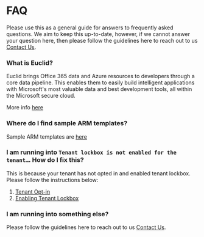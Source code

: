 # FAQ

Please use this as a general guide for answers to frequently asked questions. We aim to keep this up-to-date, however, if we cannot answer your question here, then please follow the guidelines here to reach out to us [Contact Us](https://github.com/OfficeDev/EuclidSampleAppExternal/blob/master/docs/Contact-Us.md).

### What is Euclid?

Euclid brings Office 365 data and Azure resources to developers through a core data pipeline. This enables them to easily build intelligent applications with Microsoft's most valuable data and best development tools, all within the Microsoft secure cloud.

More info [here](https://github.com/OfficeDev/EuclidSampleAppExternal/blob/master/docs/Intro-to-Euclid.md)

### Where do I find sample ARM templates?

Sample ARM templates are [here](https://github.com/OfficeDev/EuclidSampleAppExternal/tree/master/ARMTemplates)

### I am running into `Tenant lockbox is not enabled for the tenant…`. How do I fix this?

This is because your tenant has not opted in and enabled tenant lockbox. Please follow the instructions below:

1. [Tenant Opt-in](https://github.com/OfficeDev/EuclidSampleAppExternal/blob/master/docs/Onboarding-Process.md#tenant-opt-in)
2. [Enabling Tenant Lockbox](https://github.com/OfficeDev/EuclidSampleAppExternal/blob/master/docs/Onboarding-Process.md#enabling-tenant-lockbox)

### I am running into something else?

Please follow the guidelines here to reach out to us [Contact Us](https://github.com/OfficeDev/EuclidSampleAppExternal/blob/master/docs/Contact-Us.md).

